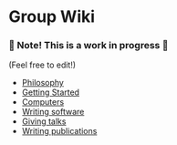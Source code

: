 # Group Wiki
### 🚧 Note! This is a work in progress 🚧

(Feel free to edit!)

- [Philosophy](./Philosophy.md)
- [Getting Started]()
- [Computers](./Computers.md)
- [Writing software](./writing_software.md)
- [Giving talks]()
- [Writing publications]()
